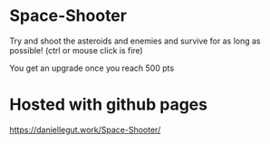 # Space-Shooter
Try and shoot the asteroids and enemies and survive for as long as possible! (ctrl or mouse click is fire)

You get an upgrade once you reach 500 pts
# Hosted with github pages
https://daniellegut.work/Space-Shooter/
